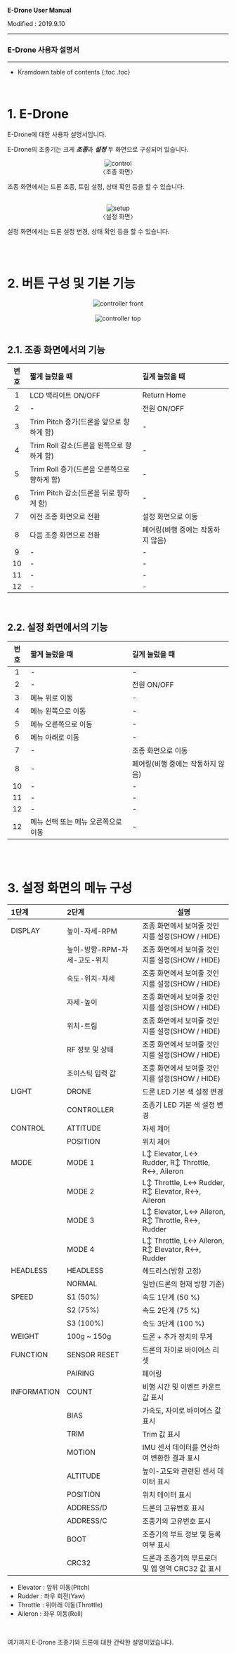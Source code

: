 **E-Drone User Manual**

Modified : 2019.9.10

---

<h3>E-Drone 사용자 설명서</h3>

---

* Kramdown table of contents
{:toc .toc}

<br>


# 1. E-Drone

E-Drone에 대한 사용자 설명서입니다.


E-Drone의 조종기는 크게 ***조종***과 ***설정*** 두 화면으로 구성되어 있습니다.

<div align="center">
    <img src="./images/20180910_110455.jpg" alt="control"><br>
    〈조종 화면〉
</div>

조종 화면에서는 드론 조종, 트림 설정, 상태 확인 등을 할 수 있습니다.

<br>

<div align="center">
    <img src="./images/20180910_110507.jpg" alt="setup"><br>
    〈설정 화면〉
</div>

설정 화면에서는 드론 설정 변경, 상태 확인 등을 할 수 있습니다.

<br>


<br>


# 2. 버튼 구성 및 기본 기능

<div align="center">
    <img src="./images/20180910_110309.jpg" alt="controller front">
</div>
<br>

<div align="center">
    <img src="./images/20180910_110411.jpg" alt="controller top">
</div>
<br>

## 2.1. 조종 화면에서의 기능

| 번호 | 짧게 눌렀을 때                              | 길게 눌렀을 때                           |
|:----:|:--------------------------------------------|:-----------------------------------------|
| 1    | LCD 백라이트 ON/OFF                         | Return Home                              |
| 2    | -                                           | 전원 ON/OFF                              |
| 3    | Trim Pitch 증가(드론을 앞으로 향하게 함)    | -                                        |
| 4    | Trim Roll 감소(드론을 왼쪽으로 향하게 함)   | -                                        |
| 5    | Trim Roll 증가(드론을 오른쪽으로 향하게 함) | -                                        |
| 6    | Trim Pitch 감소(드론을 뒤로 향하게 함)      | -                                        |
| 7    | 이전 조종 화면으로 전환                     | 설정 화면으로 이동                       |
| 8    | 다음 조종 화면으로 전환                     | 페어링(비행 중에는 작동하지 않음)        |
| 9    | -                                           | -                                        |
| 10   | -                                           | -                                        |
| 11   | -                                           | -                                        |
| 12   | -                                           | -                                        |

<br>

## 2.2. 설정 화면에서의 기능

| 번호 | 짧게 눌렀을 때                              | 길게 눌렀을 때                           |
|:----:|:--------------------------------------------|:-----------------------------------------|
| 1    | -                                           | -                                        |
| 2    | -                                           | 전원 ON/OFF                              |
| 3    | 메뉴 위로 이동                              | -                                        |
| 4    | 메뉴 왼쪽으로 이동                          | -                                        |
| 5    | 메뉴 오른쪽으로 이동                        | -                                        |
| 6    | 메뉴 아래로 이동                            | -                                        |
| 7    | -                                           | 조종 화면으로 이동                       |
| 8    | -                                           | 페어링(비행 중에는 작동하지 않음)        |
| 10   | -                                           | -                                        |
| 11   | -                                           | -                                        |
| 12   | -                                           | -                                        |
| 12   | 메뉴 선택 또는 메뉴 오른쪽으로 이동         | -                                        |

<br>


<br>


# 3. 설정 화면의 메뉴 구성

| 1단계             | 2단계                                     | 설명                                              |
|:------------------|:------------------------------------------|---------------------------------------------------|
| DISPLAY           | 높이-자세-RPM                             | 조종 화면에서 보여줄 것인지를 설정(SHOW / HIDE)   |
|                   | 높이-방향-RPM-자세-고도-위치              | 조종 화면에서 보여줄 것인지를 설정(SHOW / HIDE)   |
|                   | 속도-위치-자세                            | 조종 화면에서 보여줄 것인지를 설정(SHOW / HIDE)   |
|                   | 자세-높이                                 | 조종 화면에서 보여줄 것인지를 설정(SHOW / HIDE)   |
|                   | 위치-트림                                 | 조종 화면에서 보여줄 것인지를 설정(SHOW / HIDE)   |
|                   | RF 정보 및 상태                           | 조종 화면에서 보여줄 것인지를 설정(SHOW / HIDE)   |
|                   | 조이스틱 입력 값                          | 조종 화면에서 보여줄 것인지를 설정(SHOW / HIDE)   |
| LIGHT             | DRONE                                     | 드론 LED 기본 색 설정 변경                        |
|                   | CONTROLLER                                | 조종기 LED 기본 색 설정 변경                      |
| CONTROL           | ATTITUDE                                  | 자세 제어                                         |
|                   | POSITION                                  | 위치 제어                                         |
| MODE              | MODE 1                                    | L↕ Elevator, L↔ Rudder, R↕ Throttle, R↔, Aileron  |
|                   | MODE 2                                    | L↕ Throttle, L↔ Rudder, R↕ Elevator, R↔, Aileron  |
|                   | MODE 3                                    | L↕ Elevator, L↔ Aileron, R↕ Throttle, R↔, Rudder  |
|                   | MODE 4                                    | L↕ Throttle, L↔ Aileron, R↕ Elevator, R↔, Rudder  |
| HEADLESS          | HEADLESS                                  | 헤드리스(방향 고정)                               |
|                   | NORMAL                                    | 일반(드론의 현재 방향 기준)                       |
| SPEED             | S1 (50%)                                  | 속도 1단계 (50 %)                                 |
|                   | S2 (75%)                                  | 속도 2단계 (75 %)                                 |
|                   | S3 (100%)                                 | 속도 3단계 (100 %)                                |
| WEIGHT            | 100g ~ 150g                               | 드론 + 추가 장치의 무게                           |
| FUNCTION          | SENSOR RESET                              | 드론의 자이로 바이어스 리셋                       |
|                   | PAIRING                                   | 페어링                                            |
| INFORMATION       | COUNT                                     | 비행 시간 및 이벤트 카운트 값 표시                |
|                   | BIAS                                      | 가속도, 자이로 바이어스 값 표시                   |
|                   | TRIM                                      | Trim 값 표시                                      |
|                   | MOTION                                    | IMU 센서 데이터를 연산하여 변환한 결과 표시       |
|                   | ALTITUDE                                  | 높이-고도와 관련된 센서 데이터 표시               |
|                   | POSITION                                  | 위치 데이터 표시                                  |
|                   | ADDRESS/D                                 | 드론의 고유번호 표시                              |
|                   | ADDRESS/C                                 | 조종기의 고유번호 표시                            |
|                   | BOOT                                      | 조종기의 부트 정보 및 등록 여부 표시              |
|                   | CRC32                                     | 드론과 조종기의 부트로더 및 앱 영역 CRC32 값 표시 |

 * Elevator : 앞뒤 이동(Pitch)
 * Rudder : 좌우 회전(Yaw)
 * Throttle : 위아래 이동(Throttle)
 * Aileron : 좌우 이동(Roll)

<br>



여기까지 E-Drone 조종기와 드론에 대한 간략한 설명이었습니다.

